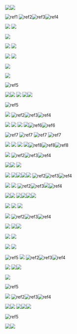 ﻿![](Aspose.Words.d36ecde7-0b70-4f91-8234-22e54e702359.001.png)![](Aspose.Words.d36ecde7-0b70-4f91-8234-22e54e702359.002.png)

![ref1]  ![ref2]![ref3]![ref4]

![](Aspose.Words.d36ecde7-0b70-4f91-8234-22e54e702359.007.png) ![](Aspose.Words.d36ecde7-0b70-4f91-8234-22e54e702359.008.png)

![](Aspose.Words.d36ecde7-0b70-4f91-8234-22e54e702359.009.png)

![](Aspose.Words.d36ecde7-0b70-4f91-8234-22e54e702359.010.png) ![](Aspose.Words.d36ecde7-0b70-4f91-8234-22e54e702359.011.png)

![](Aspose.Words.d36ecde7-0b70-4f91-8234-22e54e702359.012.png) ![](Aspose.Words.d36ecde7-0b70-4f91-8234-22e54e702359.013.png)

![](Aspose.Words.d36ecde7-0b70-4f91-8234-22e54e702359.014.png)

![](Aspose.Words.d36ecde7-0b70-4f91-8234-22e54e702359.015.png)

![ref5]

![](Aspose.Words.d36ecde7-0b70-4f91-8234-22e54e702359.017.png)![](Aspose.Words.d36ecde7-0b70-4f91-8234-22e54e702359.018.png)  ![](Aspose.Words.d36ecde7-0b70-4f91-8234-22e54e702359.019.png) ![](Aspose.Words.d36ecde7-0b70-4f91-8234-22e54e702359.020.png)![](Aspose.Words.d36ecde7-0b70-4f91-8234-22e54e702359.021.png)

![ref5]

![](Aspose.Words.d36ecde7-0b70-4f91-8234-22e54e702359.022.png)  ![ref2]![ref3]![ref4]

![](Aspose.Words.d36ecde7-0b70-4f91-8234-22e54e702359.023.png) ![](Aspose.Words.d36ecde7-0b70-4f91-8234-22e54e702359.024.png) ![](Aspose.Words.d36ecde7-0b70-4f91-8234-22e54e702359.025.png) ![](Aspose.Words.d36ecde7-0b70-4f91-8234-22e54e702359.026.png)![ref6]![ref6]

![ref7] ![ref7] ![ref7] ![ref7]

![](Aspose.Words.d36ecde7-0b70-4f91-8234-22e54e702359.029.png)  ![](Aspose.Words.d36ecde7-0b70-4f91-8234-22e54e702359.030.png)  ![](Aspose.Words.d36ecde7-0b70-4f91-8234-22e54e702359.031.png)  ![](Aspose.Words.d36ecde7-0b70-4f91-8234-22e54e702359.032.png)![ref8]![ref8]![ref8]

![](Aspose.Words.d36ecde7-0b70-4f91-8234-22e54e702359.034.png)  ![ref2]![ref3]![ref4]

![](Aspose.Words.d36ecde7-0b70-4f91-8234-22e54e702359.035.png)![](Aspose.Words.d36ecde7-0b70-4f91-8234-22e54e702359.036.png) ![](Aspose.Words.d36ecde7-0b70-4f91-8234-22e54e702359.037.png)

![](Aspose.Words.d36ecde7-0b70-4f91-8234-22e54e702359.038.png)  ![](Aspose.Words.d36ecde7-0b70-4f91-8234-22e54e702359.039.png)![](Aspose.Words.d36ecde7-0b70-4f91-8234-22e54e702359.040.png)![](Aspose.Words.d36ecde7-0b70-4f91-8234-22e54e702359.041.png)![](Aspose.Words.d36ecde7-0b70-4f91-8234-22e54e702359.042.png) ![ref2]![ref3]![ref4]

![](Aspose.Words.d36ecde7-0b70-4f91-8234-22e54e702359.043.png)  ![](Aspose.Words.d36ecde7-0b70-4f91-8234-22e54e702359.044.png)  ![ref2]![ref3]![](Aspose.Words.d36ecde7-0b70-4f91-8234-22e54e702359.045.png)![ref4]

![](Aspose.Words.d36ecde7-0b70-4f91-8234-22e54e702359.046.png)![](Aspose.Words.d36ecde7-0b70-4f91-8234-22e54e702359.047.png) ![](Aspose.Words.d36ecde7-0b70-4f91-8234-22e54e702359.048.png)![](Aspose.Words.d36ecde7-0b70-4f91-8234-22e54e702359.049.png)![](Aspose.Words.d36ecde7-0b70-4f91-8234-22e54e702359.050.png)![](Aspose.Words.d36ecde7-0b70-4f91-8234-22e54e702359.051.png)

![](Aspose.Words.d36ecde7-0b70-4f91-8234-22e54e702359.052.png) ![](Aspose.Words.d36ecde7-0b70-4f91-8234-22e54e702359.053.png) ![](Aspose.Words.d36ecde7-0b70-4f91-8234-22e54e702359.054.png)

![](Aspose.Words.d36ecde7-0b70-4f91-8234-22e54e702359.055.png)  ![ref2]![ref3]![ref4]

![](Aspose.Words.d36ecde7-0b70-4f91-8234-22e54e702359.056.png)  ![](Aspose.Words.d36ecde7-0b70-4f91-8234-22e54e702359.057.png)![](Aspose.Words.d36ecde7-0b70-4f91-8234-22e54e702359.058.png)

![](Aspose.Words.d36ecde7-0b70-4f91-8234-22e54e702359.059.png) ![](Aspose.Words.d36ecde7-0b70-4f91-8234-22e54e702359.060.png)

![](Aspose.Words.d36ecde7-0b70-4f91-8234-22e54e702359.061.png) ![](Aspose.Words.d36ecde7-0b70-4f91-8234-22e54e702359.062.png)

![ref5]
![](Aspose.Words.d36ecde7-0b70-4f91-8234-22e54e702359.063.png)  ![ref2]![ref3]![ref4]

![](Aspose.Words.d36ecde7-0b70-4f91-8234-22e54e702359.064.png) ![](Aspose.Words.d36ecde7-0b70-4f91-8234-22e54e702359.065.png)![](Aspose.Words.d36ecde7-0b70-4f91-8234-22e54e702359.066.png)

![](Aspose.Words.d36ecde7-0b70-4f91-8234-22e54e702359.067.png)

![ref5]

![](Aspose.Words.d36ecde7-0b70-4f91-8234-22e54e702359.068.png)  ![ref2]![ref3]![ref4]

![](Aspose.Words.d36ecde7-0b70-4f91-8234-22e54e702359.069.png)![](Aspose.Words.d36ecde7-0b70-4f91-8234-22e54e702359.070.png) ![](Aspose.Words.d36ecde7-0b70-4f91-8234-22e54e702359.071.png)![](Aspose.Words.d36ecde7-0b70-4f91-8234-22e54e702359.072.png)![](Aspose.Words.d36ecde7-0b70-4f91-8234-22e54e702359.073.png)

![ref5]

![](Aspose.Words.d36ecde7-0b70-4f91-8234-22e54e702359.074.png)![](Aspose.Words.d36ecde7-0b70-4f91-8234-22e54e702359.075.png)

[ref1]: Aspose.Words.d36ecde7-0b70-4f91-8234-22e54e702359.003.png
[ref2]: Aspose.Words.d36ecde7-0b70-4f91-8234-22e54e702359.004.png
[ref3]: Aspose.Words.d36ecde7-0b70-4f91-8234-22e54e702359.005.png
[ref4]: Aspose.Words.d36ecde7-0b70-4f91-8234-22e54e702359.006.png
[ref5]: Aspose.Words.d36ecde7-0b70-4f91-8234-22e54e702359.016.png
[ref6]: Aspose.Words.d36ecde7-0b70-4f91-8234-22e54e702359.027.png
[ref7]: Aspose.Words.d36ecde7-0b70-4f91-8234-22e54e702359.028.png
[ref8]: Aspose.Words.d36ecde7-0b70-4f91-8234-22e54e702359.033.png

